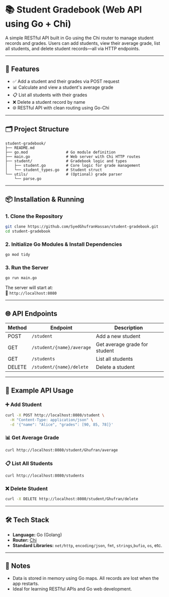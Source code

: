 # 📚 Student Gradebook (Web API using Go + Chi)

A simple RESTful API built in Go using the Chi router to manage student records and grades. Users can add students, view their average grade, list all students, and delete student records—all via HTTP endpoints.

---

## 🚀 Features

- ✅ Add a student and their grades via POST request  
- 📊 Calculate and view a student's average grade  
- 📋 List all students with their grades  
- ❌ Delete a student record by name  
- 🌐 RESTful API with clean routing using Go-Chi  

---

## 🗂️ Project Structure

```
student-gradebook/
├── README.md
├── go.mod                 # Go module definition
├── main.go                # Web server with Chi HTTP routes
├── student/               # Gradebook logic and types
│   ├── student.go         # Core logic for grade management
│   └── student_types.go   # Student struct
└── utils/                 # (Optional) grade parser
    └── parse.go
```

---

## 📦 Installation & Running

### 1. Clone the Repository

```bash
git clone https://github.com/SyedGhufranHassan/student-gradebook.git
cd student-gradebook
```

### 2. Initialize Go Modules & Install Dependencies

```bash
go mod tidy
```

### 3. Run the Server

```bash
go run main.go
```

The server will start at:  
📍 `http://localhost:8080`

---

## 🌐 API Endpoints

| Method | Endpoint                      | Description                    |
|--------|-------------------------------|--------------------------------|
| POST   | `/student`                    | Add a new student              |
| GET    | `/student/{name}/average`     | Get average grade for student  |
| GET    | `/students`                   | List all students              |
| DELETE | `/student/{name}/delete`      | Delete a student               |

---

## 🧪 Example API Usage

### ➕ Add Student
```bash
curl -X POST http://localhost:8080/student \
  -H "Content-Type: application/json" \
  -d '{"name": "Alice", "grades": [90, 85, 78]}' 
```

### 📊 Get Average Grade
```bash
curl http://localhost:8080/student/Ghufran/average
```

### 📋 List All Students
```bash
curl http://localhost:8080/students
```

### ❌ Delete Student
```bash
curl -X DELETE http://localhost:8080/student/Ghufran/delete
```

---

## 🛠️ Tech Stack

- **Language:** Go (Golang)
- **Router:** [Chi](https://github.com/go-chi/chi)
- **Standard Libraries:** `net/http`, `encoding/json`, `fmt`, `strings`,`bufio`, `os`, etc.

---

## 📌 Notes

- Data is stored in memory using Go maps. All records are lost when the app restarts.
- Ideal for learning RESTful APIs and Go web development.

